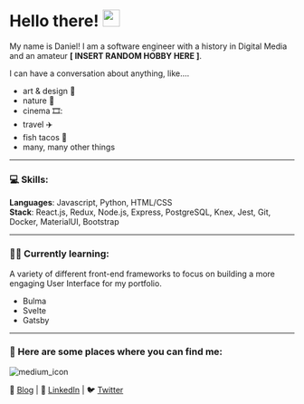 # Hello there! <img src="https://raw.githubusercontent.com/MartinHeinz/MartinHeinz/master/wave.gif" width="30px">

My name is Daniel!  I am a software engineer with a history in Digital Media and an amateur **[ INSERT RANDOM HOBBY HERE ]**.

I can have a conversation about anything, like....
- art & design 📐
- nature 🌳
- cinema 🎞️:
- travel :airplane:
- fish tacos :taco:
- many, many other things
-------
### 💻 Skills:
**Languages**: Javascript, Python, HTML/CSS<br />
**Stack**: React.js, Redux, Node.js, Express, PostgreSQL, Knex, Jest, Git, Docker, MaterialUI, Bootstrap

-------
### 🧑‍💻 Currently learning:
A variety of different front-end frameworks to focus on building a more engaging User Interface for my portfolio.
- Bulma
- Svelte
- Gatsby

-------


### 🔎 Here are some places where you can find me:

![medium_icon](https://user-images.githubusercontent.com/78748670/128270956-870b72ca-4e7a-4903-bd35-75e46e2b6efa.png)


📝 [Blog](https://medium.com/@trialsanderrors)  |  🔗 [LinkedIn](https://www.linkedin.com/in/daniel-b-kim-a2b4032a/)  |  🐦 [Twitter](https://twitter.com/darnielbkerm)
